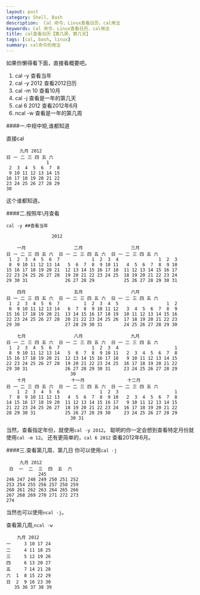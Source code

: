 ```yaml
---
layout: post
category: Shell, Bash
description:  Cal 命令，Linux查看日历，cal用法
keywords: Cal 命令，Linux查看日历，cal用法
title: cal查看日历【第几周，第几天】
tags: [cal, bash, linux]
summary: cal命令的用法
---
```


如果你懒得看下面，直接看概要吧。

1. cal -y 查看当年
2. cal -y 2012 查看2012日历
3. cal -m 10 查看10月
4. cal -j 查看是一年的第几天
5. cal 6 2012 查看2012年6月
6. ncal -w 查看是一年的第几周
	

####一.中规中矩,谁都知道

直接cal
	
	     九月 2012
	日 一 二 三 四 五 六
                   1
	 2  3  4  5  6  7  8
	 9 10 11 12 13 14 15
	16 17 18 19 20 21 22
	23 24 25 26 27 28 29
	30
	
这个谁都知道。

####二.按照年\月查看

	cal -y ##查看当年

				     2012

		一月                  二月                  三月
	日 一 二 三 四 五 六  日 一 二 三 四 五 六  日 一 二 三 四 五 六
	 1  2  3  4  5  6  7            1  2  3  4               1  2  3
	 8  9 10 11 12 13 14   5  6  7  8  9 10 11   4  5  6  7  8  9 10
	15 16 17 18 19 20 21  12 13 14 15 16 17 18  11 12 13 14 15 16 17
	22 23 24 25 26 27 28  19 20 21 22 23 24 25  18 19 20 21 22 23 24
	29 30 31              26 27 28 29           25 26 27 28 29 30 31
						    
		四月                  五月                  六月
	日 一 二 三 四 五 六  日 一 二 三 四 五 六  日 一 二 三 四 五 六
	 1  2  3  4  5  6  7         1  2  3  4  5                  1  2
	 8  9 10 11 12 13 14   6  7  8  9 10 11 12   3  4  5  6  7  8  9
	15 16 17 18 19 20 21  13 14 15 16 17 18 19  10 11 12 13 14 15 16
	22 23 24 25 26 27 28  20 21 22 23 24 25 26  17 18 19 20 21 22 23
	29 30                 27 28 29 30 31        24 25 26 27 28 29 30
						    
		七月                  八月                  九月
	日 一 二 三 四 五 六  日 一 二 三 四 五 六  日 一 二 三 四 五 六
	 1  2  3  4  5  6  7            1  2  3  4                     1
	 8  9 10 11 12 13 14   5  6  7  8  9 10 11   2  3  4  5  6  7  8
	15 16 17 18 19 20 21  12 13 14 15 16 17 18   9 10 11 12 13 14 15
	22 23 24 25 26 27 28  19 20 21 22 23 24 25  16 17 18 19 20 21 22
	29 30 31              26 27 28 29 30 31     23 24 25 26 27 28 29
						    30
		十月                 十一月                十二月
	日 一 二 三 四 五 六  日 一 二 三 四 五 六  日 一 二 三 四 五 六
	    1  2  3  4  5  6               1  2  3                     1
	 7  8  9 10 11 12 13   4  5  6  7  8  9 10   2  3  4  5  6  7  8
	14 15 16 17 18 19 20  11 12 13 14 15 16 17   9 10 11 12 13 14 15
	21 22 23 24 25 26 27  18 19 20 21 22 23 24  16 17 18 19 20 21 22
	28 29 30 31           25 26 27 28 29 30     23 24 25 26 27 28 29
						    30 31


当然，查看指定年份，就使用`cal -y 2012`。
聪明的你一定会想到查看特定月份就使用`cal -m 12`。
还有更简单的，`cal 6 2012` 查看2012年6月。


####三.查看第几周、第几日
你可以使用`cal -j`

		 九月 2012
	 日  一  二  三  四  五  六
				245
	246 247 248 249 250 251 252
	253 254 255 256 257 258 259
	260 261 262 263 264 265 266
	267 268 269 270 271 272 273
	274

当然也可以使用`ncal -j`。

查看第几周,`ncal -w`

	    九月 2012
	一     3 10 17 24
	二     4 11 18 25
	三     5 12 19 26
	四     6 13 20 27
	五     7 14 21 28
	六  1  8 15 22 29
	日  2  9 16 23 30
	   35 36 37 38 39
